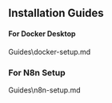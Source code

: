 ## Installation Guides

#### For Docker Desktop

Guides\docker-setup.md

### For N8n Setup

Guides\n8n-setup.md